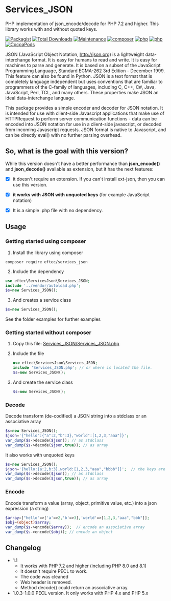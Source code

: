 # Services_JSON
PHP implementation of json_encode/decode for PHP 7.2 and higher.  This library works with and without quoted keys.

[![Packagist](https://img.shields.io/packagist/v/eftec/services_json.svg)](https://packagist.org/packages/eftec/services_json)
[![Total Downloads](https://poser.pugx.org/eftec/services_json/downloads)](https://packagist.org/packages/eftec/services_json)
[![Maintenance](https://img.shields.io/maintenance/yes/2022.svg)]()
[![composer](https://img.shields.io/badge/composer-%3E1.6-blue.svg)]()
[![php](https://img.shields.io/badge/php-7.x-green.svg)]()
[![php](https://img.shields.io/badge/php-8.x-green.svg)]()
[![CocoaPods](https://img.shields.io/badge/docs-70%25-yellow.svg)]()

JSON (JavaScript Object Notation, http://json.org) is a lightweight data-interchange format.
It is easy for humans to read and write. It is easy for machines to parse and generate.
It is based on a subset of the JavaScript Programming Language, Standard ECMA-262 3rd Edition - December 1999.
This feature can also be found in Python. JSON is a text format that is completely language independent
but uses conventions that are familiar to programmers of the C-family of languages, including
C, C++, C#, Java, JavaScript, Perl, TCL, and many others. These properties make JSON an ideal
data-interchange language.

This package provides a simple encoder and decoder for JSON notation. It is intended for use
with client-side Javascript applications that make use of HTTPRequest to perform server
communication functions - data can be encoded into JSON notation for use in a client-side
javascript, or decoded from incoming Javascript requests. JSON format is native to Javascript,
and can be directly eval() with no further parsing overhead.

## So, what is the goal with this version?

While this version doesn't have a better performance than **json_encode()** and **json_decode()** available as extension, 
but it has the next features:

- [x]  it doesn't require an extension. If you can't install ext-json, then you can use this version.

- [x] **it works with JSON with unquoted keys** (for example JavaScript notation)
- [x] It is a simple .php file with no dependency.

## Usage

### Getting started using composer

1. Install the library using composer
```shell
composer require eftec/services_json
```
2. Include the dependency
```php
use eftec\ServicesJson\Services_JSON;
include '../vendor/autoload.php';
$s=new Services_JSON();
```

3. And creates a service class
```php
$s=new Services_JSON();
```
See the folder examples for further examples

### Getting started without composer

1. Copy this file: [Services_JSON/Services_JSON.php](https://github.com/EFTEC/Services_JSON/blob/main/src/Services_JSON.php)

2. Include the file

   ```php
   use eftec\ServicesJson\Services_JSON;
   include 'Services_JSON.php'; // or where is located the file.
   $s=new Services_JSON();
   ```

3. And create the service class

   ```php
   $s=new Services_JSON();
   ```

   

### Decode

Decode transform (de-codified) a JSON string into a stdclass or an associative array

```php
$s=new Services_JSON();
$json='{"hello":{"a":2,"b":3},"world":[1,2,3,"aaa"]}';
var_dump($s->decode($json)); // as stdclass
var_dump($s->decode($json,true)); // as array
```
It also works with unquoted keys

```php
$s=new Services_JSON();
$json='{hello:{a:2,b:3},world:[1,2,3,"aaa","bbbb"]}';  // the keys are unquoted.
var_dump($s->decode($json)); // as stdclass
var_dump($s->decode($json,true)); // as array
```

### Encode

Encode transform a value (array, object, primitive value, etc.) into a json expression (a string)

```php
$array=["hello"=>['a'=>2,'b'=>3],'world'=>[1,2,3,"aaa","bbb"]];
$obj=(object)$array;
var_dump($s->encode($array));  // encode an associative array
var_dump($s->encode($obj)); // encode an object
```


## Changelog

* 1.1
  * It works with PHP 7.2 and higher (including PHP 8.0 and 8.1)
  * It doesn't require PECL to work.
  * The code was cleaned
  * Web header is removed.
  * Method decode() could return an associative array.
* 1.0.3-1.0.0 PECL version. It only works with PHP 4.x and PHP 5.x

